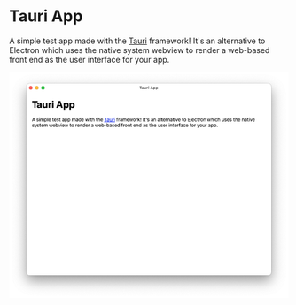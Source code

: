 # Tauri App

A simple test app made with the [Tauri](https://tauri.studio/) framework! It's an alternative to Electron which uses the native system webview to render a web-based front end as the user interface for your app.

![macOS Demo Screenshot](./dist/resources/demo-macOS.png)